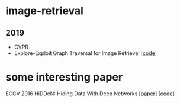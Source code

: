 # image-retrieval
2019
-----
* CVPR
* Explore-Exploit Graph Traversal for Image Retrieval [[code](https://github.com/layer6ai-labs/egt)]
# some interesting paper
ECCV 2016
HiDDeN: Hiding Data With Deep Networks [[paper](https://arxiv.org/pdf/1807.09937.pdf)] [[code](https://github.com/ando-khachatryan/HiDDeN)]
